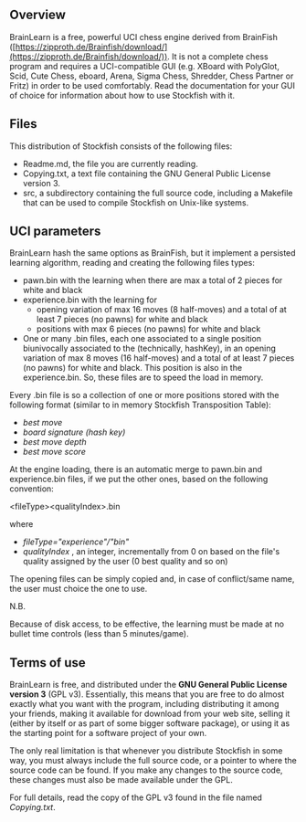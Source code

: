 ## Overview

BrainLearn is a free, powerful UCI chess engine derived from BrainFish ([https://zipproth.de/Brainfish/download/](https://zipproth.de/Brainfish/download/)). It is not a complete chess program and requires a UCI-compatible GUI (e.g. XBoard with PolyGlot, Scid, Cute Chess, eboard, Arena, Sigma Chess, Shredder, Chess Partner or Fritz) in order to be used comfortably. Read the documentation for your GUI of choice for information about how to use Stockfish with it.

## Files

This distribution of Stockfish consists of the following files:

- Readme.md, the file you are currently reading.
- Copying.txt, a text file containing the GNU General Public License version 3.
- src, a subdirectory containing the full source code, including a Makefile that can be used to compile Stockfish on Unix-like systems.

## UCI parameters

BrainLearn hash the same options as BrainFish, but it implement a persisted learning algorithm, reading and creating the following files types:

- pawn.bin with the learning when there are max a total of 2 pieces for white and black
- experience.bin with the learning for
  - opening variation of max 16 moves (8 half-moves) and a total of at least 7 pieces (no pawns) for white and black
  - positions with max 6 pieces (no pawns) for white and black
- One or many .bin files, each one associated to a single position biunivocally associated to the (technically, hashKey), in an opening variation of max 8 moves (16 half-moves) and a total of at least 7 pieces (no pawns) for white and black. This position is also in the experience.bin. So, these files are to speed the load in memory.

Every .bin file is so a collection of one or more positions stored with the following format (similar to in memory Stockfish Transposition Table):

- _best move_
- _board signature (hash key)_
- _best move depth_
- _best move score_

At the engine loading, there is an automatic merge to pawn.bin and experience.bin files, if we put the other ones, based on the following convention:

&lt;fileType&gt;&lt;qualityIndex&gt;.bin

where

- _fileType=&quot;experience&quot;/&quot;bin&quot;_
- _qualityIndex_ , an integer, incrementally from 0 on based on the file&#39;s quality assigned by the user (0 best quality and so on)

The opening files can be simply copied and, in case of conflict/same name, the user must choice the one to use.

N.B.

Because of disk access, to be effective, the learning must be made at no bullet time controls (less than 5 minutes/game).

## Terms of use

BrainLearn is free, and distributed under the **GNU General Public License version 3** (GPL v3). Essentially, this means that you are free to do almost exactly what you want with the program, including distributing it among your friends, making it available for download from your web site, selling it (either by itself or as part of some bigger software package), or using it as the starting point for a software project of your own.

The only real limitation is that whenever you distribute Stockfish in some way, you must always include the full source code, or a pointer to where the source code can be found. If you make any changes to the source code, these changes must also be made available under the GPL.

For full details, read the copy of the GPL v3 found in the file named _Copying.txt_.